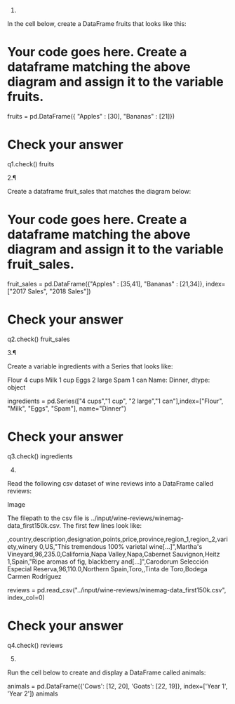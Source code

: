 1.

In the cell below, create a DataFrame fruits that looks like this:

# Your code goes here. Create a dataframe matching the above diagram and assign it to the variable fruits.
fruits = pd.DataFrame({ "Apples" : [30], "Bananas" : [21]})

# Check your answer
q1.check()
fruits


2.¶

Create a dataframe fruit_sales that matches the diagram below:

# Your code goes here. Create a dataframe matching the above diagram and assign it to the variable fruit_sales.
fruit_sales = pd.DataFrame({"Apples" : [35,41], "Bananas" : [21,34]}, index=["2017 Sales", "2018 Sales"])


# Check your answer
q2.check()
fruit_sales


3.¶

Create a variable ingredients with a Series that looks like:

Flour     4 cups
Milk       1 cup
Eggs     2 large
Spam       1 can
Name: Dinner, dtype: object



ingredients = pd.Series(["4 cups","1 cup", "2 large","1 can"],index=["Flour", "Milk", "Eggs", "Spam"], name="Dinner")

# Check your answer
q3.check()
ingredients


4.

Read the following csv dataset of wine reviews into a DataFrame called reviews:

Image

The filepath to the csv file is ../input/wine-reviews/winemag-data_first150k.csv. The first few lines look like:

,country,description,designation,points,price,province,region_1,region_2,variety,winery
0,US,"This tremendous 100% varietal wine[...]",Martha's Vineyard,96,235.0,California,Napa Valley,Napa,Cabernet Sauvignon,Heitz
1,Spain,"Ripe aromas of fig, blackberry and[...]",Carodorum Selección Especial Reserva,96,110.0,Northern Spain,Toro,,Tinta de Toro,Bodega Carmen Rodríguez

reviews = pd.read_csv("../input/wine-reviews/winemag-data_first150k.csv", index_col=0)

# Check your answer
q4.check()
reviews


5.

Run the cell below to create and display a DataFrame called animals:


animals = pd.DataFrame({'Cows': [12, 20], 'Goats': [22, 19]}, index=['Year 1', 'Year 2'])
animals
